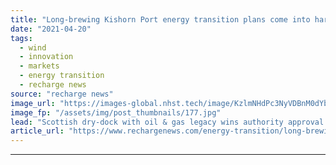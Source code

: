 ```yaml
---
title: "Long-brewing Kishorn Port energy transition plans come into harbour"
date: "2021-04-20"
tags: 
  - wind
  - innovation
  - markets
  - energy transition
  - recharge news
source: "recharge news"
image_url: "https://images-global.nhst.tech/image/KzlmNHdPc3NyVDBnM0dYbjdpaDRMczMxMlkvYVhOd29NR1ZDNTZ1SmlLOD0=/nhst/binary/54474a7dfbafcb0de2a220aaabcb3018"
image_fp: "/assets/img/post_thumbnails/177.jpg"
lead: "Scottish dry-dock with oil & gas legacy wins authority approval for extension that would clear way for work in floating and offshore wind construction markets"
article_url: "https://www.rechargenews.com/energy-transition/long-brewing-kishorn-port-energy-transition-plans-come-into-harbour/2-1-998456"
---
```


---
